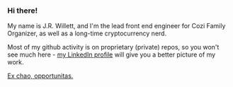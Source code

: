 ### Hi there!

<!--
**dacoinminster/dacoinminster** is a ✨ _special_ ✨ repository because its `README.md` (this file) appears on your GitHub profile.
-->

My name is J.R. Willett, and I'm the lead front end engineer for Cozi Family Organizer, as well as a long-time cryptocurrency nerd.

Most of my github activity is on proprietary (private) repos, so you won't see much here - [my LinkedIn profile](http://www.linkedin.com/in/jrwillett) will give you a better picture of my work.

[Ex chao, opportunitas.](https://www.google.com/search?q=%22Ex%20chao,%20opportunitas.%22%20translate)
